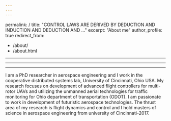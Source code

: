 ```yaml
---
---
---
```

permalink: /
title: "CONTROL LAWS ARE DERIVED BY DEDUCTION AND INDUCTION AND DEDUCTION AND ..."
excerpt: "About me"
author_profile: true
redirect_from: 
  - /about/
  - /about.html
---
---
---
I am a PhD researcher in aerospace engineering and I work in the cooperative distributed systems lab, University of Cincinnati, Ohio USA. My research focuses on development of advanced flight controllers for multi-rotor UAVs and utilizing the unmanned aerial technologies for traffic monitoring for Ohio department of transportation (ODOT). I am passionate to work in development of futuristic aerospace technologies. The thrust area of my research is flight dynamics and control and I hold masters of science in aerospace engineering from university of Cincinnati-2017.
